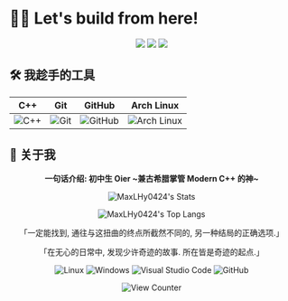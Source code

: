 # 🧑‍💻 Let's build from here!

<div align="center">
  <div>
    <a href="https://space.bilibili.com/1678066522"><img src="https://img.shields.io/badge/Bilibili-MaxLHy0424 -FF69B4" /></a>
    <a href="https://www.minebbs.com/members/maxlhy.88192"><img src="https://img.shields.io/badge/MineBBS-MaxLHy -0078D4" /></a>
    <a href="https://MaxLHy0424.github.io/"><img src="https://img.shields.io/badge/Blog-MaxLHy0424's_Blog -Yellow" /></a>
  </div>
</div>

## 🛠️ 我趁手的工具

<div align="center">
  
| C++ | Git | GitHub | Arch Linux |
| :---: | :---: | :---: | :---: |
| ![C++](https://isocpp.org/assets/images/cpp_logo.png) | ![Git](https://user-images.githubusercontent.com/25181517/192108372-f71d70ac-7ae6-4c0d-8395-51d8870c2ef0.png) | ![GitHub](https://github.com/user-attachments/assets/314c8783-2af2-49a9-a1e0-485372dac2d2)| ![Arch Linux](https://archlinux.org/static/logos/archlinux-logo-dark-90dpi.ebdee92a15b3.png) |

</div>

## 🧐 关于我

<div align="center" >

**一句话介绍: 初中生 Oier ~兼古希腊掌管 Modern C++ 的神~**

![MaxLHy0424's Stats](https://github-readme-stats.vercel.app/api?username=MaxLHy0424&count_private=true&show_icons=true&theme=github_dark_dimmed&hide_border=true&local=cn)

![MaxLHy0424's Top Langs](https://github-readme-stats.vercel.app/api/top-langs/?username=MaxLHy0424&hide_border=true&layout=compact&theme=github_dark_dimmed)

「一定能找到, 通往与这扭曲的终点所截然不同的, 另一种结局的正确选项.」

「在无心的日常中, 发现少许奇迹的故事. 所在皆是奇迹的起点.」

![Linux](https://img.shields.io/badge/Linux-FCC624?logo=linux&logoColor=000&style=flat)
![Windows](https://img.shields.io/badge/Windows-0078D6?logo=windows&logoColor=fff&style=flat)
![Visual Studio Code](https://img.shields.io/badge/Visual%20Studio%20Code-007ACC?logo=visualstudiocode&logoColor=fff&style=flat)
![GitHub](https://img.shields.io/badge/GitHub-181717?logo=github&logoColor=fff&style=flat)

![View Counter](https://komarev.com/ghpvc/?username=MaxLHy0424&label=PROFILE+VIEWS&style=for-the-badge&color=81a1c1)

</div>
